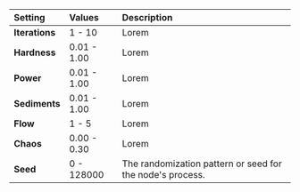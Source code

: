 | Setting        | Values      | Description |
| :------------- | :---------- | :---------- |
| **Iterations** | 1 - 10      | Lorem |
| **Hardness**   | 0.01 - 1.00 | Lorem |
| **Power**      | 0.01 - 1.00 | Lorem |
| **Sediments**  | 0.01 - 1.00 | Lorem |
| **Flow**       | 1 - 5       | Lorem |
| **Chaos**      | 0.00 - 0.30 | Lorem |
| **Seed**       | 0 - 128000  | The randomization pattern or seed for the node's process. |
